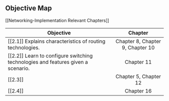 
## Objective Map

[[Networking-Implementation Relevant Chapters]]

| Objective                                                                        |             Chapter              |
| -------------------------------------------------------------------------------- | :------------------------------: |
| [[2.1]] Explains characteristics of routing technologies.                        | Chapter 8, Chapter 9, Chapter 10 |
| [[2.2]] Learn to configure switching technologies and features given a scenario. |            Chapter 11            |
| [[2.3]]                                                                          |      Chapter 5, Chapter 12       |
| [[2.4]]                                                                          |            Chapter 16            |
